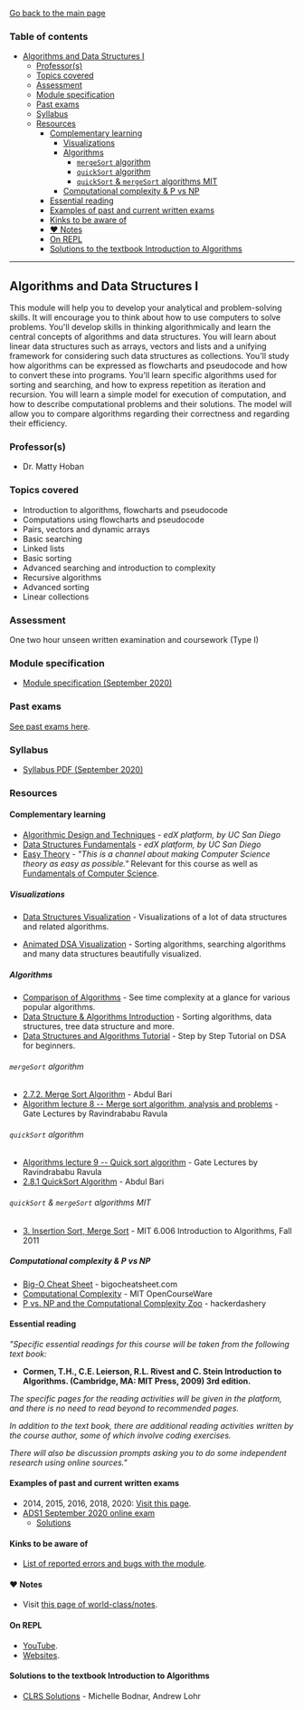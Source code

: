 [Go back to the main page](../../../README.md)

### Table of contents

- [Algorithms and Data Structures I](#algorithms-and-data-structures-i)
  - [Professor(s)](#professors)
  - [Topics covered](#topics-covered)
  - [Assessment](#assessment)
  - [Module specification](#module-specification)
  - [Past exams](#past-exams)
  - [Syllabus](#syllabus)
  - [Resources](#resources)
    - [Complementary learning](#complementary-learning)
      - [Visualizations](#visualizations)
      - [Algorithms](#algorithms)
        - [`mergeSort` algorithm](#mergesort-algorithm)
        - [`quickSort` algorithm](#quicksort-algorithm)
        - [`quickSort` & `mergeSort` algorithms MIT](#quicksort--mergesort-algorithms-mit)
      - [Computational complexity & P vs NP](#computational-complexity--p-vs-np)
    - [Essential reading](#essential-reading)
    - [Examples of past and current written exams](#examples-of-past-and-current-written-exams)
    - [Kinks to be aware of](#kinks-to-be-aware-of)
    - [:heart: Notes](#heart-notes)
    - [On REPL](#on-repl)
    - [Solutions to the textbook Introduction to Algorithms](#solutions-to-the-textbook-introduction-to-algorithms)

---

## Algorithms and Data Structures I

This module will help you to develop your analytical and
problem-solving skills. It will encourage you to think about how to
use computers to solve problems. You'll develop skills in thinking
algorithmically and learn the central concepts of algorithms and data
structures. You will learn about linear data structures such as
arrays, vectors and lists and a unifying framework for considering
such data structures as collections. You'll study how algorithms can
be expressed as flowcharts and pseudocode and how to convert these
into programs. You'll learn specific algorithms used for sorting and
searching, and how to express repetition as iteration and
recursion. You will learn a simple model for execution of computation,
and how to describe computational problems and their solutions. The
model will allow you to compare algorithms regarding their correctness
and regarding their efficiency.

### Professor(s)

- Dr. Matty Hoban

### Topics covered

- Introduction to algorithms, flowcharts and pseudocode
- Computations using flowcharts and pseudocode
- Pairs, vectors and dynamic arrays
- Basic searching
- Linked lists
- Basic sorting
- Advanced searching and introduction to complexity
- Recursive algorithms
- Advanced sorting
- Linear collections

### Assessment

One two hour unseen written examination and coursework (Type I)

### Module specification

- [Module specification (September 2020)](https://github.com/world-class/binary-assets/blob/master/modules/module-specification/CM1035_ADS1-Module-Spec.pdf)

### Past exams

[See past exams here](https://github.com/world-class/binary-assets/tree/master/modules/cm1035-ads1/past-exams).

### Syllabus

- [Syllabus PDF (September 2020)](https://github.com/world-class/binary-assets/blob/master/modules/syllabi/Syllabus_CM1035_ADS1.pdf)

### Resources

#### Complementary learning

- [Algorithmic Design and Techniques](https://courses.edx.org/courses/course-v1:UCSanDiegoX+ALGS200x+2T2017/course) - _edX platform, by UC San Diego_
- [Data Structures Fundamentals](https://courses.edx.org/courses/course-v1:UCSanDiegoX+ALGS201x+1T2019/course) - _edX platform, by UC San Diego_
- [Easy Theory](https://www.youtube.com/c/EasyTheory/playlists) - _"This is a channel about making Computer Science theory as easy as possible."_ Relevant for this course as well as [Fundamentals of Computer Science](../cm-1025-fundamentals-of-computer-science/README.md).

##### Visualizations

- [Data Structures Visualization](https://www.cs.usfca.edu/~galles/visualization/Algorithms.html) - Visualizations of a lot of data structures and related algorithms.

- [Animated DSA Visualization](https://visualgo.net/en) - Sorting algorithms, searching algorithms and many data structures beautifully visualized.

##### Algorithms

- [Comparison of Algorithms](https://en.wikipedia.org/wiki/Sorting_algorithm#Comparison_of_algorithms) - See time complexity at a glance for various popular algorithms.
- [Data Structure & Algorithms Introduction](https://www.programiz.com/dsa/algorithm) - Sorting algorithms, data structures, tree data structure and more.
- [Data Structures and Algorithms Tutorial](https://www.scaler.com/topics/data-structures/) - Step by Step Tutorial on DSA for beginners.

###### `mergeSort` algorithm

- [2.7.2. Merge Sort Algorithm](https://www.youtube.com/watch?v=mB5HXBb_HY8) - Abdul Bari
- [Algorithm lecture 8 -- Merge sort algorithm, analysis and problems](https://www.youtube.com/watch?v=sfmaf4QpVTw) - Gate Lectures by Ravindrababu Ravula

###### `quickSort` algorithm

- [Algorithms lecture 9 -- Quick sort algorithm](https://www.youtube.com/watch?v=3DV8GO9g7B4) - Gate Lectures by Ravindrababu Ravula
- [2.8.1 QuickSort Algorithm](https://www.youtube.com/watch?v=7h1s2SojIRw) - Abdul Bari

###### `quickSort` & `mergeSort` algorithms MIT

- [3. Insertion Sort, Merge Sort](https://youtu.be/Kg4bqzAqRBM) - MIT 6.006 Introduction to Algorithms, Fall 2011

##### Computational complexity & P vs NP

- [Big-O Cheat Sheet](https://www.bigocheatsheet.com/) - bigocheatsheet.com
- [Computational Complexity](https://www.youtube.com/watch?v=moPtwq_cVH8) - MIT OpenCourseWare
- [P vs. NP and the Computational Complexity Zoo](https://www.youtube.com/watch?v=YX40hbAHx3s) - hackerdashery

#### Essential reading

_"Specific essential readings for this course will be taken from the following text book:_

- **Cormen, T.H., C.E. Leierson, R.L. Rivest and C. Stein Introduction to Algorithms. (Cambridge, MA: MIT Press, 2009) 3rd edition.**

_The specific pages for the reading activities will be given in the platform, and there is no need to read beyond to recommended pages._

_In addition to the text book, there are additional reading activities written by the course author, some of which involve coding exercises._

_There will also be discussion prompts asking you to do some independent research using online sources."_

#### Examples of past and current written exams

- 2014, 2015, 2016, 2018, 2020: [Visit this page](https://github.com/world-class/binary-assets/tree/master/modules/cm1035-ads1/past-exams).
- [ADS1 September 2020 online exam](https://github.com/world-class/binary-assets/blob/master/modules/cm1035-ads1/past-exams/ADS2020-09-21.pdf)
  - [Solutions](https://github.com/world-class/binary-assets/blob/master/modules/cm1035-ads1/past-exams/ADS2020-09-21_answers.pdf)

#### Kinks to be aware of

- [List of reported errors and bugs with the module](../../../kinks/level-4/cm-1035-algorithms-and-data-structures-i/).

#### :heart: Notes

- Visit [this page of world-class/notes](https://github.com/world-class/notes/tree/master/level-4/algorithms-and-data-structures-i).

#### On REPL

- [YouTube](../../../youtube/README.md#algorithms).
- [Websites](../../../websites/README.md#algorithms).

#### Solutions to the textbook Introduction to Algorithms

- [CLRS Solutions](https://sites.math.rutgers.edu/~ajl213/CLRS/CLRS.html) - Michelle Bodnar, Andrew Lohr
